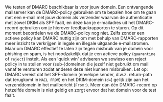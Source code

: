 We testen of DMARC beschikbaar is voor jouw domein. Een ontvangende mailserver kan de DMARC-policy gebruiken om te bepalen hoe om te gaan met een e-mail met jouw domein als verzender waarvan de authenticatie met zowel DKIM als SPF faalt, en deze kan je e-mailadres uit het DMARC-record gebruiken om je hierover feedbackrapporten te sturen. Op dit moment beoordelen we de DMARC-policy nog niet. Zelfs zonder een actieve policy kan DMARC nuttig zijn om met behulp van DMARC-rapporten meer inzicht te verkrijgen in legale en illegale uitgaande e-mailstromen. Maar om DMARC effectief te laten zijn tegen misbruik van je domein voor phishing en spam, is het noodzakelijk dat je een actieve policy (`quarantine` of `reject`) instelt. Als een 'quick win' adviseren we sowieso een reject policy in te stellen voor (sub-)domeinen die jezelf niet gebruikt om mail vanaf te versturen zodat anderen deze niet kunnen misbruiken. Let op: DMARC vereist dat het SPF-domein (envelope sender, d.w.z. return-path dat terugkomt in `MAIL FROM`) en het DKIM-domein (`d=`) gelijk zijn aan het verzenddomein in het mailbericht (`From:`). Meer dan één DMARC-record op hetzelfde domein is niet geldig en zorgt ervoor dat het domein voor de test faalt.
